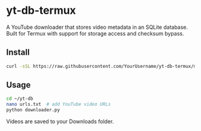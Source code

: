 # yt-db-termux

A YouTube downloader that stores video metadata in an SQLite database. Built for Termux with support for storage access and checksum bypass.

## Install

```bash
curl -sSL https://raw.githubusercontent.com/YourUsername/yt-db-termux/main/install.sh | bash
```

## Usage

```bash
cd ~/yt-db
nano urls.txt  # add YouTube video URLs
python downloader.py
```

Videos are saved to your Downloads folder.
